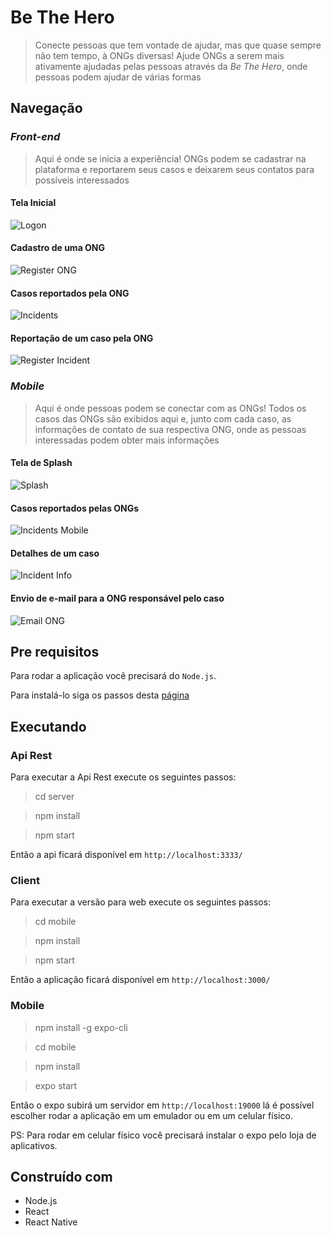 # Be The Hero

>Conecte pessoas que tem vontade de ajudar, mas que quase sempre não tem tempo, à ONGs diversas!
>Ajude ONGs a serem mais ativamente ajudadas pelas pessoas através da *Be The Hero*,
>onde pessoas podem ajudar de várias formas


## Navegação

### _Front-end_
>Aqui é onde se inicia a experiência! ONGs podem se cadastrar na plataforma e
>reportarem seus casos e deixarem seus contatos para possíveis interessados


#### Tela Inicial
![Logon](images/frontend_logon.png)


#### Cadastro de uma ONG
![Register ONG](images/frontend_register_ong.png)


#### Casos reportados pela ONG
![Incidents](images/frontend_list_incidents.png)


#### Reportação de um caso pela ONG
![Register Incident](images/frontend_register_incident.png)


### _Mobile_
>Aqui é onde pessoas podem se conectar com as ONGs!
>Todos os casos das ONGs são exibidos aqui e, junto com cada caso, as informações de contato de sua respectiva ONG, onde as pessoas interessadas podem obter mais informações

#### Tela de Splash
![Splash](images/mobile_splash.jpg)


#### Casos reportados pelas ONGs
![Incidents Mobile](images/mobile_incidents_list.jpg)


#### Detalhes de um caso
![Incident Info](images/mobile_incident_info.jpg)


#### Envio de e-mail para a ONG responsável pelo caso
![Email ONG](images/mobile_incident_mail.jpg)

## Pre requisitos

Para rodar a aplicação você precisará do `Node.js`. 

Para instalá-lo siga os passos desta [página](https://nodejs.org/en/download/)

## Executando

### Api Rest
Para executar a Api Rest execute os seguintes passos:

> cd server

> npm install

> npm start

Então a api ficará disponível em `http://localhost:3333/`

### Client
Para executar a versão para web execute os seguintes passos:


> cd mobile

> npm install

> npm start

Então a aplicação ficará disponível em `http://localhost:3000/`

### Mobile

> npm install -g expo-cli

> cd mobile

> npm install

> expo start

Então o expo subirá um servidor em `http://localhost:19000` lá é possível escolher rodar a aplicação em um emulador ou em um celular físico.

PS: Para rodar em celular físico você precisará instalar o expo pelo loja de aplicativos.

## Construído com

* Node.js
* React 
* React Native
